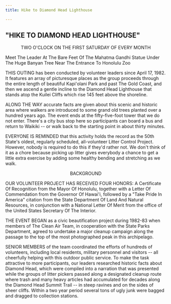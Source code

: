 ```yaml
---
title: Hike to Diamond Head Lighthouse

---
```

<script>
  import DocumentWrapper from '../../../components/DocumentWrapper.svelte'
</script>

<DocumentWrapper component="linesLogo" doubleBorder={true}>

<h2>"HIKE TO DIAMOND HEAD LIGHTHOUSE"</h2>

<div class="centered">
TWO O'CLOCK ON THE FIRST SATURDAY OF EVERY MONTH

Meet The Leader At The Bare Feet Of The Mahatma Gandhi Statue Under The Huge Banyan Tree Near The Entrance To Honolulu Zoo
</div>
<!-- TODO: 4 dots -->
THIS OUTING has been conducted by volunteer leaders since April 17, 1982. It features an array of picturesque places as the group proceeds through the entire length of beautiful Kapi'olani Park and past The Gold Coast, and then we ascend a gentle incline to the Diamond Head Lighthouse that stands atop the Kuilei Cliffs which rise 145 feet above the shoreline.

ALONG THE WAY accurate facts are given about this scenic and historic area where walkers are introduced to some grand old trees planted over a hundred years ago. The event ends at the fifty-five-foot tower that we do not enter. There's a city bus stop here so participants can board a bus and return to Waikiki -- or walk back to the starting point in about thirty minutes.

EVERYONE IS REMINDED that this activity holds the record as the 50th State's oldest, regularly scheduled, all-volunteer Litter Control Project. However, nobody is required to do this if they'd rather not. We don't think of it as a chore because picking up litter gives everybody a chance to get a little extra exercise by adding some healthy bending and stretching as we walk.

<div class="centered">BACKGROUND</div>

OUR VOLUNTEER PROJECT HAS RECEIVED FOUR HONORS: A Certificate Of Recognition from the Mayor Of Honolulu, together with a Letter Of Commendation from the Governor Of Hawai'i, followed by a "Take Pride In America" citation from the State Department Of Land And Natural Resources, in conjunction with a National Letter Of Merit from the office of the United States Secretary Of The Interior.

THE EVENT BEGAN as a civic beautification project during 1982-83 when members of The Clean Air Team, in cooperation with the State Parks Department, agreed to undertake a major cleanup campaign along the passage to the top of the most photographed peak in this archipelago.

SENIOR MEMBERS of the team coordinated the efforts of hundreds of volunteers, including local residents, military personnel and visitors -- all cheerfully helping with this outdoor public service. To make the task attractive to more participants, our leaders researched historic facts about Diamond Head, which were compiled into a narration that was presented while the groups of litter pickers passed along a designated cleanup route where trash and many heavy articles had accumulated for decades along the Diamond Head Summit Trail -- in steep ravines and on the sides of sheer cliffs. Within a two year period several tons of ugly junk were bagged and dragged to collection stations.

</DocumentWrapper>

<style>
  div.centered {
    display: flex;
    flex-direction: column;
    justify-content: center;
    align-items: center;
  }
</style>